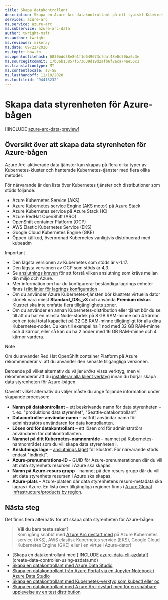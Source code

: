 ```yaml
---
title: Skapa datakontrollant
description: Skapa en Azure Arc-datakontrollant på ett typiskt Kubernetes-kluster med flera noder som du redan har distribuerat.
services: azure-arc
ms.service: azure-arc
ms.subservice: azure-arc-data
author: twright-msft
ms.author: twright
ms.reviewer: mikeray
ms.date: 09/22/2020
ms.topic: how-to
ms.openlocfilehash: 6830bdd38e8e1f1d649673cfdaf48e8c50ba6c3e
ms.sourcegitcommit: 17b36b13857f573639d19d2afb6f2aca74ae56c1
ms.translationtype: MT
ms.contentlocale: sv-SE
ms.lasthandoff: 11/10/2020
ms.locfileid: "94413232"
---
```

# <a name="create-the-azure-arc-data-controller"></a>Skapa data styrenheten för Azure-bågen

[!INCLUDE [azure-arc-data-preview](../../../includes/azure-arc-data-preview.md)]

## <a name="overview-of-creating-the-azure-arc-data-controller"></a>Översikt över att skapa data styrenheten för Azure-bågen

Azure Arc-aktiverade data tjänster kan skapas på flera olika typer av Kubernetes-kluster och hanterade Kubernetes-tjänster med flera olika metoder.

För närvarande är den lista över Kubernetes tjänster och distributioner som stöds följande:

- Azure Kubernetes Service (AKS)
- Azure Kubernetes service Engine (AKS motor) på Azure Stack
- Azure Kubernetes service på Azure Stack HCI
- Azure RedHat OpenShift (ARO)
- OpenShift container Platform (OCP)
- AWS Elastic Kubernetes Service (EKS)
- Google Cloud Kubernetes Engine (GKE)
- Öppen källkod, överordnad Kubernetes vanligtvis distribuerad med kubeadm

> [!IMPORTANT]
> * Den lägsta versionen av Kubernetes som stöds är v-1.17.
> * Den lägsta versionen av OCP som stöds är 4,3.
> * Se [anslutnings kraven](connectivity.md) för att förstå vilken anslutning som krävs mellan din miljö och Azure.
> * Mer information om hur du konfigurerar beständiga lagrings enheter finns i [rikt linjer för lagrings konfiguration](storage-configuration.md) .
> * Om du använder Azure Kubernetes-tjänsten bör klustrets virtuella dator storlek vara minst **Standard_D8s_v3** och använda **Premium diskar.** Klustret ska inte omfatta flera tillgänglighets zoner. 
> * Om du använder en annan Kubernetes-distribution eller tjänst bör du se till att du har en minsta Node-storlek på 8 GB RAM-minne och 4 kärnor och en total total kapacitet på 32 GB RAM-minne tillgängligt för alla dina Kubernetes-noder. Du kan till exempel ha 1 nod med 32 GB RAM-minne och 4 kärnor, eller så kan du ha 2 noder med 16 GB RAM-minne och 4 kärnor vardera.

> [!NOTE]
> Om du använder Red Hat OpenShift container Platform på Azure rekommenderar vi att du använder den senaste tillgängliga versionen.

Beroende på vilket alternativ du väljer _krävs_ vissa verktyg, men vi rekommenderar att du [installerar alla klient verktyg](./install-client-tools.md) innan du börjar skapa data styrenheten för Azure-bågen.

Oavsett vilket alternativ du väljer måste du ange följande information under skapande processen:

- **Namn på datakontrollant** – ett beskrivande namn för data styrenheten – t. ex. "produktions data styrenhet", "Seattle-datakontrollant".
- **Datacontroller-användar namn** – valfritt användar namn för administratörs användaren för data kontrollanten.
- **Lösen ord för datakontrollant** – ett lösen ord för administratörs användaren för datakontrollanten.
- **Namnet på ditt Kubernetes-namnområde** – namnet på Kubernetes-namnområdet som du vill skapa data styrenheten i.
- **Anslutnings läge** – [anslutnings läget](./connectivity.md) för klustret. För närvarande stöds endast "indirekt".
- **Azure-prenumerations-ID** – GUID för Azure-prenumerationen där du vill att data styrenhets resursen i Azure ska skapas.
- **Namn på Azure-resurs grupp** – namnet på den resurs grupp där du vill att data styrenhets resursen i Azure ska skapas.
- **Azure-plats** – Azure-platsen där data styrenhetens resurs-metadata ska lagras i Azure. En lista över tillgängliga regioner finns i [Azure Global Infrastructure/products by region](https://azure.microsoft.com/global-infrastructure/services/?products=azure-arc).

## <a name="next-steps"></a>Nästa steg

Det finns flera alternativ för att skapa data styrenheten för Azure-bågen:

> **Vill du bara testa saker?**  
> Kom igång snabbt med [Azure Arc rivstart med](https://github.com/microsoft/azure_arc#azure-arc-enabled-data-services) på Azure Kubernetes service (AKS), AWS elastisk Kubernetes service (EKS), Google Cloud Kubernetes Engine (GKE) eller i en virtuell Azure-dator!
> 
- [Skapa en datakontrollant med [!INCLUDE [azure-data-cli-azdata](../../../includes/azure-data-cli-azdata.md)]](create-data-controller-using-azdata.md)
- [Skapa en datakontrollant med Azure Data Studio](create-data-controller-azure-data-studio.md)
- [Skapa en datakontrollant från Azure Portal via en Jupyter Notebook i Azure Data Studio](create-data-controller-resource-in-azure-portal.md)
- [Skapa en datakontrollant med Kubernetes-verktyg som kubectl eller oc](create-data-controller-using-kubernetes-native-tools.md)
- [Skapa en datakontrollant med Azure Arc-rivstart med för en snabbare upplevelse av en test distribution](https://github.com/microsoft/azure_arc#azure-arc-enabled-data-services)
